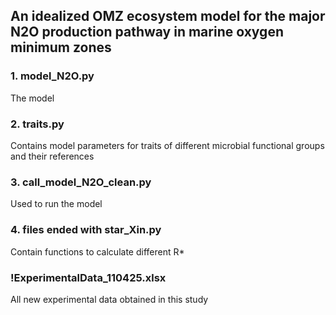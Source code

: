 ## An idealized OMZ ecosystem model for the major N2O production pathway in marine oxygen minimum zones

### 1. model_N2O.py 
The model
### 2. traits.py 
Contains model parameters for traits of different microbial functional groups and their references
### 3. call_model_N2O_clean.py
Used to run the model
### 4. files ended with star_Xin.py
Contain functions to calculate different R*

### !ExperimentalData_110425.xlsx
All new experimental data obtained in this study
